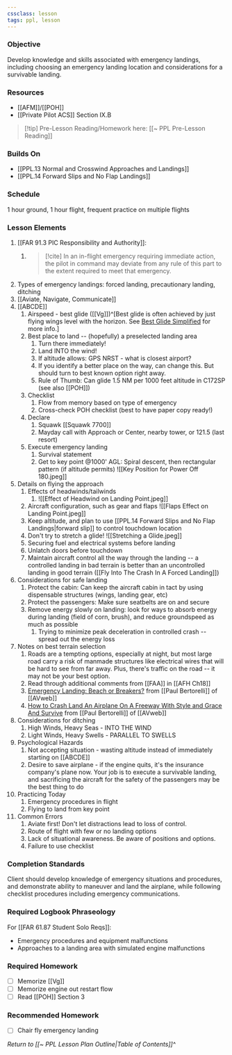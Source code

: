 ```yaml
---
cssclass: lesson
tags: ppl, lesson
---
```

### Objective
Develop knowledge and skills associated with emergency landings, including choosing an emergency landing location and considerations for a survivable landing.

### Resources
- [[AFM]]/[[POH]]
- [[Private Pilot ACS]] Section IX.B

> [!tip] Pre-Lesson Reading/Homework here: [[~ PPL Pre-Lesson Reading]]

### Builds On
- [[PPL.13 Normal and Crosswind Approaches and Landings]]
- [[PPL.14 Forward Slips and No Flap Landings]]

### Schedule
1 hour ground, 1 hour flight, frequent practice on multiple flights

### Lesson Elements
1. [[FAR 91.3 PIC Responsibility and Authority]]:
	1. > [!cite] In an in-flight emergency requiring immediate action, the pilot in command may deviate from any rule of this part to the extent required to meet that emergency.
2. Types of emergency landings: forced landing, precautionary landing, ditching
3. [[Aviate, Navigate, Communicate]]
4. [[ABCDE]]
	1. Airspeed - best glide ([[Vg]])^[Best glide is often achieved by just flying wings level with the horizon. See [Best Glide Simplified](https://pilotworkshop.com/tips/best-glide-simplified/) for more info.]
	2. Best place to land -- (hopefully) a preselected landing area
		1. Turn there immediately!
		2. Land INTO the wind!
		3. If altitude allows: GPS NRST - what is closest airport?
		4. If you identify a better place on the way, can change this. But should turn to best known option right away.
		5. Rule of Thumb: Can glide 1.5 NM per 1000 feet altitude in C172SP (see also [[POH]])
	3. Checklist
		1.  Flow from memory based on type of emergency
		2. Cross-check POH checklist (best to have paper copy ready!)
	4. Declare
		1. Squawk [[Squawk 7700]]
		2. Mayday call with Approach or Center, nearby tower, or 121.5 (last resort)
	5. Execute emergency landing
		1. Survival statement
		2. Get to key point @1000' AGL: Spiral descent, then rectangular pattern (if altitude permits) ![[Key Position for Power Off 180.jpeg]]
5. Details on flying the approach
	1. Effects of headwinds/tailwinds 
		1. ![[Effect of Headwind on Landing Point.jpeg]]
	2. Aircraft configuration, such as gear and flaps ![[Flaps Effect on Landing Point.jpeg]]
	3. Keep altitude, and plan to use [[PPL.14 Forward Slips and No Flap Landings|forward slip]] to control touchdown location
	4. Don't try to stretch a glide! ![[Stretching a Glide.jpeg]]
	5. Securing fuel and electrical systems before landing
	6. Unlatch doors before touchdown
	7. Maintain aircraft control all the way through the landing -- a controlled landing in bad terrain is better than an uncontrolled landing in good terrain ([[Fly Into The Crash In A Forced Landing]])
6. Considerations for safe landing
	1. Protect the cabin: Can keep the aircraft cabin in tact by using dispensable structures (wings, landing gear, etc)
	2. Protect the passengers: Make sure seatbelts are on and secure
	3. Remove energy slowly on landing: look for ways to absorb energy during landing (field of corn, brush), and reduce groundspeed as much as possible
		1. Trying to minimize peak deceleration in controlled crash -- spread out the energy loss
7. Notes on best terrain selection
	1. Roads are a tempting options, especially at night, but most large road carry a risk of manmade structures like electrical wires that will be hard to see from far away. Plus, there's traffic on the road -- it may not be your best option.
	2. Read through additional comments from [[FAA]] in [[AFH Ch18]]
	3. [Emergency Landing: Beach or Breakers?](https://www.youtube.com/watch?v=0LwGYBBhTss) from [[Paul Bertorelli]] of [[AVweb]]
	4. [How to Crash Land An Airplane On A Freeway With Style and Grace And Survive](https://www.youtube.com/watch?v=99DomTe9JY4) from [[Paul Bertorelli]] of [[AVweb]]
8. Considerations for ditching
	1. High Winds, Heavy Seas - INTO THE WIND 
	2. Light Winds, Heavy Swells - PARALLEL TO SWELLS
9. Psychological Hazards
	1. Not accepting situation - wasting altitude instead of immediately starting on [[ABCDE]]
	2. Desire to save airplane - if the engine quits, it's the insurance company's plane now. Your job is to execute a survivable landing, and sacrificing the aircraft for the safety of the passengers may be the best thing to do
10. Practicing Today
	1. Emergency procedures in flight
	2. Flying to land from key point
11. Common Errors
	1. Aviate first! Don't let distractions lead to loss of control.
	2. Route of flight with few or no landing options
	3. Lack of situational awareness. Be aware of positions and options.
	4. Failure to use checklist

### Completion Standards
Client should develop knowledge of emergency situations and procedures, and demonstrate ability to maneuver and land the airplane, while following checklist procedures including emergency communications.

### Required Logbook Phraseology
For [[FAR 61.87 Student Solo Reqs]]: 
- Emergency procedures and equipment malfunctions
- Approaches to a landing area with simulated engine malfunctions

### Required Homework
- [ ] Memorize [[Vg]]
- [ ] Memorize engine out restart flow
- [ ] Read [[POH]] Section 3

### Recommended Homework 
- [ ] Chair fly emergency landing

*Return to [[~ PPL Lesson Plan Outline|Table of Contents]]^*
